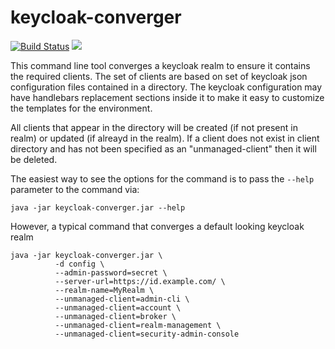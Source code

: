 # keycloak-converger

[![Build Status](https://api.travis-ci.com/realityforge/keycloak-converger.svg?branch=master)](http://travis-ci.com/realityforge/keycloak-converger)
[<img src="https://img.shields.io/maven-central/v/org.realityforge.keycloak.converger/keycloak-converger.svg?label=latest%20release"/>](http://search.maven.org/#search%7Cga%7C1%7Cg%3A%22org.realityforge.keycloak.converger%22%20a%3A%22keycloak-converger%22)

This command line tool converges a keycloak realm to ensure it contains the required clients.
The set of clients are based on set of keycloak json configuration files contained in a
directory. The keycloak configuration may have handlebars replacement sections inside it to
make it easy to customize the templates for the environment.

All clients that appear in the directory will be created (if not present in realm) or updated
(if alreayd in the realm). If a client does not exist in client directory and has not been
specified as an "unmanaged-client" then it will be deleted.

The easiest way to see the options for the command is to pass the `--help` parameter to the
command via:

    java -jar keycloak-converger.jar --help

However, a typical command that converges a default looking keycloak realm

    java -jar keycloak-converger.jar \
              -d config \
              --admin-password=secret \
              --server-url=https://id.example.com/ \
              --realm-name=MyRealm \
              --unmanaged-client=admin-cli \
              --unmanaged-client=account \
              --unmanaged-client=broker \
              --unmanaged-client=realm-management \
              --unmanaged-client=security-admin-console
